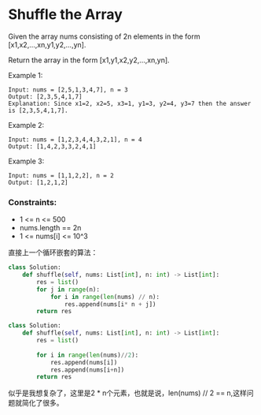 # Shuffle the Array

Given the array nums consisting of 2n elements in the form [x1,x2,...,xn,y1,y2,...,yn].

Return the array in the form [x1,y1,x2,y2,...,xn,yn].

 

Example 1:
```
Input: nums = [2,5,1,3,4,7], n = 3
Output: [2,3,5,4,1,7] 
Explanation: Since x1=2, x2=5, x3=1, y1=3, y2=4, y3=7 then the answer is [2,3,5,4,1,7].
```
Example 2:
```
Input: nums = [1,2,3,4,4,3,2,1], n = 4
Output: [1,4,2,3,3,2,4,1]
```
Example 3:
```
Input: nums = [1,1,2,2], n = 2
Output: [1,2,1,2]
```

### Constraints:

- 1 <= n <= 500
- nums.length == 2n
- 1 <= nums[i] <= 10^3

直接上一个循环嵌套的算法：

```python
class Solution:
    def shuffle(self, nums: List[int], n: int) -> List[int]:
        res = list()
        for j in range(n):
            for i in range(len(nums) // n):            
                res.append(nums[i* n + j])
        return res
```

```python
class Solution:
    def shuffle(self, nums: List[int], n: int) -> List[int]:
        res = list()
        
        for i in range(len(nums)//2):
            res.append(nums[i])
            res.append(nums[i+n])
        return res
```

似乎是我想复杂了，这里是2 * n个元素，也就是说，len(nums) // 2 == n,这样问题就简化了很多。

